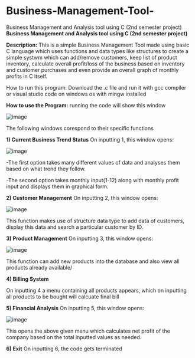 # Business-Management-Tool-
Business Management and Analysis tool using C (2nd semester project)
**Business Management and Analysis tool using C (2nd semester project)**

**Description:** This is a simple Business Management Tool made using basic C language which uses functions and data types like structures to create a simple systwm which can add/remove customers, keep list of product inventory, calculate overall profit/loss of the business based on inventory and customer purchases and even provide an overall graph of monthly profits in C itself.

How to run this program: Download the .c file and run it with gcc compiler or visual studio code on windows os with mingw installed 

**How to use the Program:**
running the code will show this window

![image](https://github.com/user-attachments/assets/34cc7c5f-b838-4651-a3e2-847819e4a18f)

The following windows corespond to their specific functions

**1) Current Business Trend Status**
On inputting 1, this window opens:

![image](https://github.com/user-attachments/assets/8cd10f4c-4239-4e41-a359-d5c008ae7a0a)

-The first option takes many different values of data and analyses them based on what trend they follow.

-The second option takes monthly input(1-12) along with monthly profit input and displays them in graphical form.

**2) Customer Management**
On inputting 2, this window opens:

![image](https://github.com/user-attachments/assets/a5b7569f-4bf2-4746-8867-a17c8d2f78fb)

This function makes use of structure data type to add data of customers, display this data and search a particular customer by ID.

**3) Product Management**
On inputting 3, this window opens:

![image](https://github.com/user-attachments/assets/4886eb6b-58b0-4396-8d3c-fc704b15680f)

This function can add new products into the database and also view all products already available/

**4) Billing System**

On inputting 4 a menu containing all products appears, which on inputting all products to be bought will calcuate final bill

**5) Financial Analysis**
On inputting 5, this window opens:

![image](https://github.com/user-attachments/assets/99f3ec8f-1971-4e06-a427-f5472dabccf7)

This opens the above given menu which calculates net profit of the company based on the total inputted values as needed.

**6) Exit**
On inputting 6, the code gets terminated
